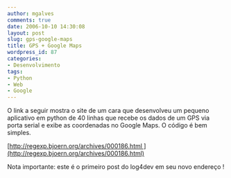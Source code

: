 ```yaml
---
author: mgalves
comments: true
date: 2006-10-10 14:30:08
layout: post
slug: gps-google-maps
title: GPS + Google Maps
wordpress_id: 87
categories:
- Desenvolvimento
tags:
- Python
- Web
- Google
---
```


O link a seguir mostra o site de um cara que desenvolveu um pequeno aplicativo em python de 40 linhas que recebe os dados de um GPS via porta serial e exibe as coordenadas no Google Maps. O código é bem simples.

[http://regexp.bjoern.org/archives/000186.html ](http://regexp.bjoern.org/archives/000186.html)

Nota importante: este é o primeiro post do log4dev em seu novo endereço !
